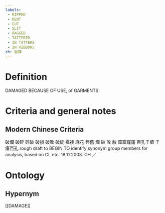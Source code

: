 ```yaml
---
labels: 
 - RIPPED
 - RENT
 - CUT
 - SLIT
 - RAGGED
 - TATTERED
 - IN TATTERS
 - IN RIBBONS
zh: 破碎
---
```


# Definition
DAMAGED BECAUSE OF USE, of GARMENTS.
# Criteria and general notes
## Modern Chinese Criteria
破爛
破碎
碎破
破損
破敗
破綻
襤褸
麻花
弊舊
爛
破
敗
敝
窟窟窿窿
百孔千瘡
千瘡百孔
rough draft to BEGIN TO identify synonym group members for analysis, based on CL etc. 18.11.2003. CH ／
# Ontology

## Hypernym
[[DAMAGE]]
